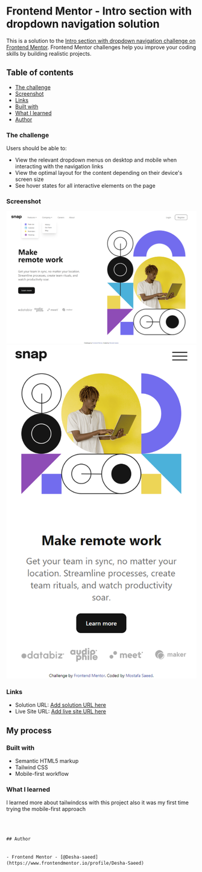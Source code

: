 # Frontend Mentor - Intro section with dropdown navigation solution

This is a solution to the [Intro section with dropdown navigation challenge on Frontend Mentor](https://www.frontendmentor.io/challenges/intro-section-with-dropdown-navigation-ryaPetHE5). Frontend Mentor challenges help you improve your coding skills by building realistic projects. 

## Table of contents

  - [The challenge](#the-challenge)
  - [Screenshot](#screenshot)
  - [Links](#links)
  - [Built with](#built-with)
  - [What I learned](#what-i-learned)
  - [Author](#author)



### The challenge

Users should be able to:

- View the relevant dropdown menus on desktop and mobile when interacting with the navigation links
- View the optimal layout for the content depending on their device's screen size
- See hover states for all interactive elements on the page

### Screenshot

![desktop](./solution/Dekstop-solution.png)
![mobile](./solution//mobile-solution.png)


### Links

- Solution URL: [Add solution URL here](https://github.com/Desha-Saeed/snap-website)
- Live Site URL: [Add live site URL here](https://your-live-site-url.com)

## My process

### Built with

- Semantic HTML5 markup
- Tailwind CSS
- Mobile-first workflow



### What I learned

I learned more about tailwindcss with this project also it was my first time trying the mobile-first approach
```



## Author


- Frontend Mentor - [@Desha-saeed](https://www.frontendmentor.io/profile/Desha-Saeed)


